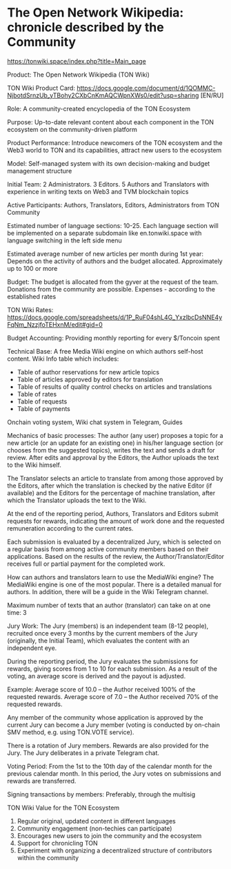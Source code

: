 # The Open Network Wikipedia: chronicle described by the Community

https://tonwiki.space/index.php?title=Main_page

Product:
The Open Network Wikipedia (TON Wiki) 

TON Wiki Product Card: https://docs.google.com/document/d/1QOMMC-NjbotdSrnzUb_yTBohy2CXbCnKmAQCWpnXWs0/edit?usp=sharing [EN/RU]

Role:
A community-created encyclopedia of the TON Ecosystem

Purpose:
Up-to-date relevant content about each component in the TON ecosystem on the community-driven platform

Product Performance:
Introduce newcomers of the TON ecosystem and the Web3 world to TON and its capabilities, attract new users to the ecosystem

Model:
Self-managed system with its own decision-making and budget management structure

Initial Team:
2 Administrators. 3 Editors. 5 Authors and Translators with experience in writing texts on Web3 and TVM blockchain topics

Active Participants:
Authors, Translators, Editors, Administrators from TON Community

Estimated number of language sections:
10-25. Each language section will be implemented on a separate subdomain like en.tonwiki.space with language switching in the left side menu

Estimated average number of new articles per month during 1st year:
Depends on the activity of authors and the budget allocated. Approximately up to 100 or more

Budget:
The budget is allocated from the gyver at the request of the team. Donations from the community are possible. Expenses - according to the established rates

TON Wiki Rates: https://docs.google.com/spreadsheets/d/1P_RuF04shL4G_YxzlbcDsNNE4yFqNm_NzzjfoTEHxnM/edit#gid=0

Budget Accounting:
Providing monthly reporting for every $/Toncoin spent

Technical Base:
A free Media Wiki engine on which authors self-host content. Wiki Info table which includes: 
- Table of author reservations for new article topics
- Table of articles approved by editors for translation
- Table of results of quality control checks on articles and translations
- Table of rates
- Table of requests
- Table of payments

Onchain voting system, Wiki chat system in Telegram, Guides

Mechanics of basic processes:
The author (any user) proposes a topic for a new article (or an update for an existing one) in his/her language section (or chooses from the suggested topics), writes the text and sends a draft for review. After edits and approval by the Editors, the Author uploads the text to the Wiki himself. 

The Translator selects an article to translate from among those approved by the Editors, after which the translation is checked by the native Editor (if available) and the Editors for the percentage of machine translation, after which the Translator uploads the text to the Wiki.

At the end of the reporting period, Authors, Translators and Editors submit requests for rewards, indicating the amount of work done and the requested remuneration according to the current rates.

Each submission is evaluated by a decentralized Jury, which is selected on a regular basis from among active community members based on their applications. Based on the results of the review, the Author/Translator/Editor receives full or partial payment for the completed work.

How can authors and translators learn to use the MediaWiki engine?
The MediaWiki engine is one of the most popular. There is a detailed manual for authors. In addition, there will be a guide in the Wiki Telegram channel. 

Maximum number of texts that an author (translator) can take on at one time: 3

Jury Work:
The Jury (members) is an independent team (8-12 people), recruited once every 3 months by the current members of the Jury (originally, the Initial Team), which evaluates the content with an independent eye. 

During the reporting period, the Jury evaluates the submissions for rewards, giving scores from 1 to 10 for each submission. As a result of the voting, an average score is derived and the payout is adjusted.

Example:
Average score of 10.0 – the Author received 100% of the requested rewards. 
Average score of 7.0 – the Author received 70% of the requested rewards.

Any member of the community whose application is approved by the current Jury can become a Jury member (voting is conducted by on-chain SMV method, e.g. using TON.VOTE service).

There is a rotation of Jury members. Rewards are also provided for the Jury. The Jury deliberates in a private Telegram chat.

Voting Period:
From the 1st to the 10th day of the calendar month for the previous calendar month. In this period, the Jury votes on submissions and rewards are transferred.

Signing transactions by members:
Preferably, through the multisig

TON Wiki Value for the TON Ecosystem
1) Regular original, updated content in different languages
2) Community engagement (non-techies can participate)
3) Encourages new users to join the community and the ecosystem
4) Support for chronicling TON
5) Experiment with organizing a decentralized structure of contributors within the community



